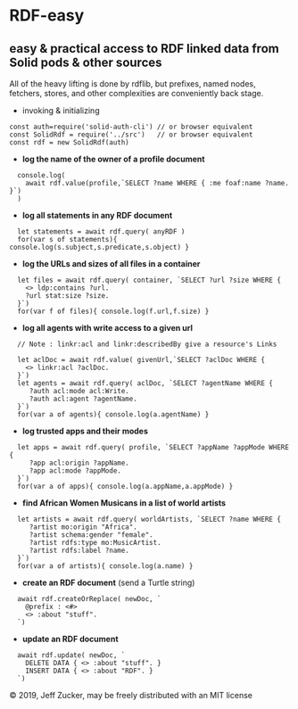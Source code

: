 # RDF-easy

## easy & practical access to RDF linked data from Solid pods & other sources

All of the heavy lifting is done by rdflib, but prefixes, named nodes,
fetchers, stores, and other complexities are conveniently back stage.

- invoking & initializing
```
const auth=require('solid-auth-cli') // or browser equivalent
const SolidRdf = require('../src')   // or browser equivalent
const rdf = new SolidRdf(auth)
```
- **log the name of the owner of a profile document**
```
  console.log( 
    await rdf.value(profile,`SELECT ?name WHERE { :me foaf:name ?name. }`) 
  )
```
- **log all statements in any RDF document**
```
  let statements = await rdf.query( anyRDF )
  for(var s of statements){ console.log(s.subject,s.predicate,s.object) }
```
- **log the URLs and sizes of all files in a container**
```
  let files = await rdf.query( container, `SELECT ?url ?size WHERE {
    <> ldp:contains ?url. 
    ?url stat:size ?size.
  }`)
  for(var f of files){ console.log(f.url,f.size) }
```
- **log all agents with write access to a given url**
```
  // Note : linkr:acl and linkr:describedBy give a resource's Links

  let aclDoc = await rdf.value( givenUrl,`SELECT ?aclDoc WHERE { 
    <> linkr:acl ?aclDoc.
  }`)
  let agents = await rdf.query( aclDoc, `SELECT ?agentName WHERE { 
     ?auth acl:mode acl:Write.
     ?auth acl:agent ?agentName.
  }`)
  for(var a of agents){ console.log(a.agentName) }
```
- **log trusted apps and their modes**
```
  let apps = await rdf.query( profile, `SELECT ?appName ?appMode WHERE { 
     ?app acl:origin ?appName. 
     ?app acl:mode ?appMode.
  }`)
  for(var a of apps){ console.log(a.appName,a.appMode) }
```
- **find African Women Musicans in a list of world artists**
```
  let artists = await rdf.query( worldArtists, `SELECT ?name WHERE { 
     ?artist mo:origin "Africa".
     ?artist schema:gender "female".
     ?artist rdfs:type mo:MusicArtist.
     ?artist rdfs:label ?name.
  }`)
  for(var a of artists){ console.log(a.name) }
```
- **create an RDF document** (send a Turtle string)
```
  await rdf.createOrReplace( newDoc, `
    @prefix : <#>
    <> :about "stuff".
  `)
```
- **update an RDF document**
```
  await rdf.update( newDoc, `
    DELETE DATA { <> :about "stuff". }
    INSERT DATA { <> :about "RDF". }
  `)
```
&copy; 2019, Jeff Zucker, may be freely distributed with an MIT license